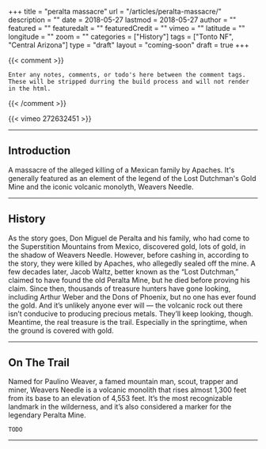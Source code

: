 +++
title           = "peralta massacre"
url             = "/articles/peralta-massacre/"
description     = ""
date            = 2018-05-27
lastmod         = 2018-05-27
author          = ""
featured        = ""
featuredalt     = ""
featuredCredit  = ""
vimeo           = ""
latitude        = ""
longitude       = ""
zoom            = ""
categories      = ["History"]
tags            = ["Tonto NF", "Central Arizona"]
type            = "draft"
layout          = "coming-soon"
draft           = true
+++

{{< comment >}}

    Enter any notes, comments, or todo's here between the comment tags.
    These will be stripped durring the build process and will not render in the html.

{{< /comment >}}

{{< vimeo 272632451 >}}

---

## Introduction
A massacre of the alleged killing of a Mexican family by Apaches. It's generally featured as an element of the legend of the Lost Dutchman's Gold Mine and the iconic volcanic monolyth, Weavers Needle.

---

## History

As the story goes, Don Miguel de Peralta and his family, who had come to the Superstition Mountains from Mexico, discovered gold, lots of gold, in the shadow of Weavers Needle. However, before cashing in, according to the story, they were killed by Apaches, who allegedly sealed off the mine. A few decades later, Jacob Waltz, better known as the “Lost Dutchman,” claimed to have found the old Peralta Mine, but he died before proving his claim. Since then, thousands of treasure hunters have gone looking, including Arthur Weber and the Dons of Phoenix, but no one has ever found the gold. And it’s unlikely anyone ever will — the volcanic rock out there isn’t conducive to producing precious metals. They’ll keep looking, though. Meantime, the real treasure is the trail. Especially in the springtime, when the ground is covered with gold.

---

## On The Trail

Named for Paulino Weaver, a famed mountain man, scout, trapper and miner, Weavers Needle is a volcanic monolith that rises almost 1,300 feet from its base to an elevation of 4,553 feet. It’s the most recognizable landmark in the wilderness, and it’s also considered a marker for the legendary Peralta Mine.

`TODO`

---

